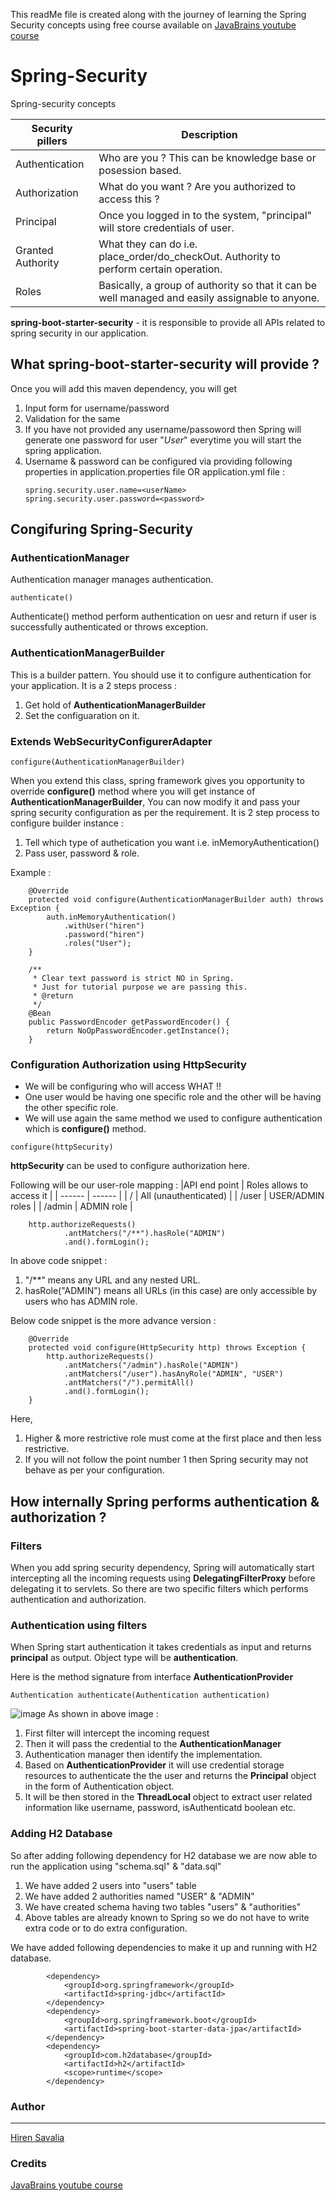 This readMe file is created along with the journey of learning the Spring Security concepts using free course available on [JavaBrains youtube course](https://www.youtube.com/playlist?list=PLqq-6Pq4lTTYTEooakHchTGglSvkZAjnE)
# Spring-Security
Spring-security concepts

|Security pillers | Description |
| ------ | ------ |
| Authentication | Who are you ? This can be knowledge base or posession based. |
| Authorization | What do you want ? Are you authorized to access this ? |
| Principal | Once you logged in to the system, "principal" will store credentials of user. |
| Granted Authority | What they can do i.e. place_order/do_checkOut. Authority to perform certain operation.|
| Roles | Basically, a group of authority so that it can be well managed and easily assignable to anyone. |

**spring-boot-starter-security** - it is responsible to provide all APIs related to spring security in our application.

## What spring-boot-starter-security will provide ?
Once you will add this maven dependency, you will get
1. Input form for username/password
2. Validation for the same
3. If you have not provided any username/passoword then Spring will generate one password for user "*User*" everytime you will start the spring application.
4. Username & password can be configured via providing following properties in application.properties file OR application.yml file :
	```
	spring.security.user.name=<userName>
	spring.security.user.password=<password>
	```

## Congifuring Spring-Security
### AuthenticationManager
Authentication manager manages authentication.
```
authenticate()
```
Authenticate() method perform authentication on uesr and return if user  is successfully authenticated or throws exception.

### AuthenticationManagerBuilder
This is a builder pattern. You should use it to configure authentication for your application.
It is a 2 steps process :
1. Get hold of **AuthenticationManagerBuilder**
2. Set the configuaration on it.

### Extends WebSecurityConfigurerAdapter
```
configure(AuthenticationManagerBuilder)
```
When you extend this class, spring framework gives you opportunity to override **configure()** method where you will get instance of **AuthenticationManagerBuilder**, You can now modify it and pass your spring security configuration as per the requirement.
It is 2 step process to configure builder instance :
1. Tell which type of authetication you want i.e. inMemoryAuthentication()
2. Pass user, password & role.

Example :
```
	@Override
	protected void configure(AuthenticationManagerBuilder auth) throws Exception {
		auth.inMemoryAuthentication()
			.withUser("hiren")
			.password("hiren")
			.roles("User");
	}
	
	/**
	 * Clear text password is strict NO in Spring.
	 * Just for tutorial purpose we are passing this.
	 * @return
	 */
	@Bean
	public PasswordEncoder getPasswordEncoder() {
		return NoOpPasswordEncoder.getInstance();
	}
```

### Configuration Authorization using HttpSecurity
- We will be configuring who will access WHAT !!
- One user would be having one specific role and the other will be having the other specific role.
- We will use again the same method we used to configure authentication which is **configure()** method.
```
configure(httpSecurity)
```
**httpSecurity** can be used to configure authorization here.

Following will be our user-role mapping :
|API end point | Roles allows to access it |
| ------ | ------ |
| / | All (unauthenticated) |
| /user | USER/ADMIN roles |
| /admin | ADMIN role |
```
	http.authorizeRequests()
			.antMatchers("/**").hasRole("ADMIN")
			.and().formLogin();
```
In above code snippet :
1.  "/**" means any URL and any nested URL.
2. hasRole("ADMIN") means all URLs (in this case) are only accessible by users who has ADMIN role.

Below code snippet is the more advance version :
```
	@Override
	protected void configure(HttpSecurity http) throws Exception {
		http.authorizeRequests()
			.antMatchers("/admin").hasRole("ADMIN")
			.antMatchers("/user").hasAnyRole("ADMIN", "USER")
			.antMatchers("/").permitAll()
			.and().formLogin();
	}
```
Here,
1. Higher & more restrictive role must come at the first place and then less restrictive.
2. If you will not follow the point number 1 then Spring security may not behave as per your configuration.

## How internally Spring performs authentication & authorization ?
### Filters
When you add spring security dependency, Spring will automatically start intercepting all the incoming requests using **DelegatingFilterProxy** before delegating it to servlets.
So there are two specific filters which performs authentication and authorization.

### Authentication using filters
When Spring start authentication it takes credentials as input and returns **principal** as output. Object type will be **authentication**.

Here is the method signature from interface **AuthenticationProvider**
```
Authentication authenticate(Authentication authentication)
```
![image](https://user-images.githubusercontent.com/2741709/125129805-a0064a00-e11d-11eb-87d5-821c2371044e.png)
As shown in above image :
1. First filter will intercept the incoming request
2. Then it will pass the credential to the **AuthenticationManager**
3. Authentication manager then identify the implementation.
4. Based on **AuthenticationProvider** it will use credential storage resources to authenticate the the user and returns the **Principal** object in the form of Authentication object.
5. It will be then stored in the **ThreadLocal** object to extract user related information like username, password, isAuthenticatd boolean etc.

### Adding H2 Database
So after adding following dependency for H2 database we are now able to run the application using "schema.sql" & "data.sql"
1. We have added 2 users into "users" table
2. We have added 2 authorities named "USER" & "ADMIN"
3. We have created schema having two tables "users" & "authorities"
4. Above tables are already known to Spring so we do not have to write extra code or to do extra configuration.

We have added following dependencies to make it up and running with H2 database.

```
		<dependency>
			<groupId>org.springframework</groupId>
			<artifactId>spring-jdbc</artifactId>
		</dependency>
		<dependency>
			<groupId>org.springframework.boot</groupId>
			<artifactId>spring-boot-starter-data-jpa</artifactId>
		</dependency>
		<dependency>
			<groupId>com.h2database</groupId>
			<artifactId>h2</artifactId>
			<scope>runtime</scope>
		</dependency>
```

### Author
---

[Hiren Savalia](https://www.linkedin.com/in/hiren879/)

### Credits
[JavaBrains youtube course](https://www.youtube.com/playlist?list=PLqq-6Pq4lTTYTEooakHchTGglSvkZAjnE)